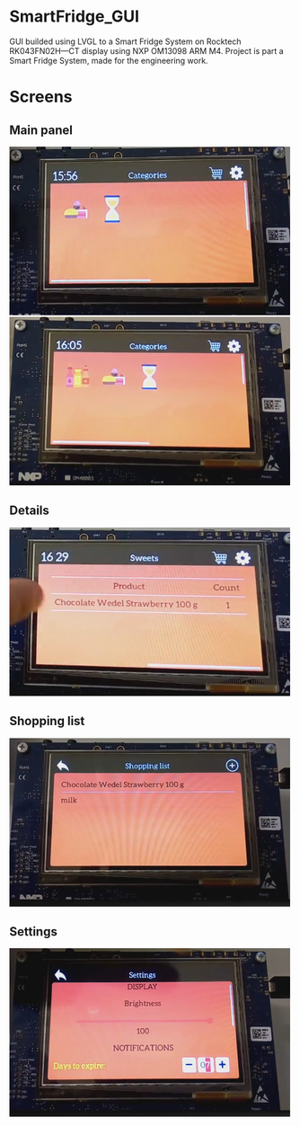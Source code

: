 # SmartFridge_GUI
GUI builded using LVGL to a Smart Fridge System on Rocktech RK043FN02H—CT display using NXP OM13098 ARM M4. Project is part a Smart Fridge System, made 
for the engineering work. 

<h1>Screens</h1>
<h2>Main panel</h1>

<img src="https://github.com/KamilWielgosz303/SmartFridge_GUI/blob/main/readme/image1.png" width="500" height="300">
<img src="https://github.com/KamilWielgosz303/SmartFridge_GUI/blob/main/readme/image2.png" width="500" height="300">

<h2>Details</h1>
<img src="https://github.com/KamilWielgosz303/SmartFridge_GUI/blob/main/readme/image3.png" width="500" height="300">

<h2>Shopping list</h1>
<img src="https://github.com/KamilWielgosz303/SmartFridge_GUI/blob/main/readme/image4.png" width="500" height="300">

<h2>Settings</h1>
<img src="https://github.com/KamilWielgosz303/SmartFridge_GUI/blob/main/readme/image5.png" width="500" height="300">
